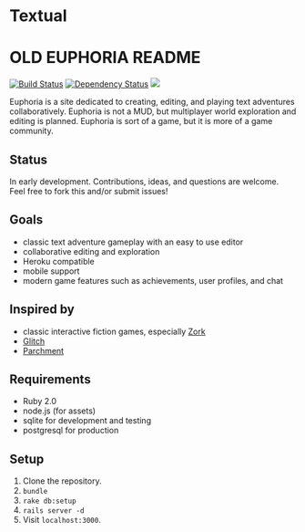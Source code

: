 # Textual

# OLD EUPHORIA README
[<img src="https://travis-ci.org/nicolasmccurdy/euphoria.png?branch=master"
alt="Build Status" />](https://travis-ci.org/nicolasmccurdy/euphoria) [<img
src="https://gemnasium.com/nicolasmccurdy/euphoria.png" alt="Dependency
Status" />](https://gemnasium.com/nicolasmccurdy/euphoria) [<img
src="https://codeclimate.com/github/thenickperson/euphoria.png"
/>](https://codeclimate.com/github/thenickperson/euphoria)

Euphoria is a site dedicated to creating, editing, and playing text adventures
collaboratively. Euphoria is not a MUD, but multiplayer world exploration and
editing is planned. Euphoria is sort of a game, but it is more of a game
community.

## Status
In early development. Contributions, ideas, and questions are welcome. Feel
free to fork this and/or submit issues!

## Goals
- classic text adventure gameplay with an easy to use editor
- collaborative editing and exploration
- Heroku compatible
- mobile support
- modern game features such as achievements, user profiles, and chat

## Inspired by
- classic interactive fiction games, especially [Zork](http://en.wikipedia.org/wiki/Zork)
- [Glitch](http://www.glitchthegame.com/)
- [Parchment](https://code.google.com/p/parchment/)

## Requirements
- Ruby 2.0
- node.js (for assets)
- sqlite for development and testing
- postgresql for production

## Setup
1. Clone the repository.
2. `bundle`
3. `rake db:setup`
4. `rails server -d`
5. Visit `localhost:3000`.
